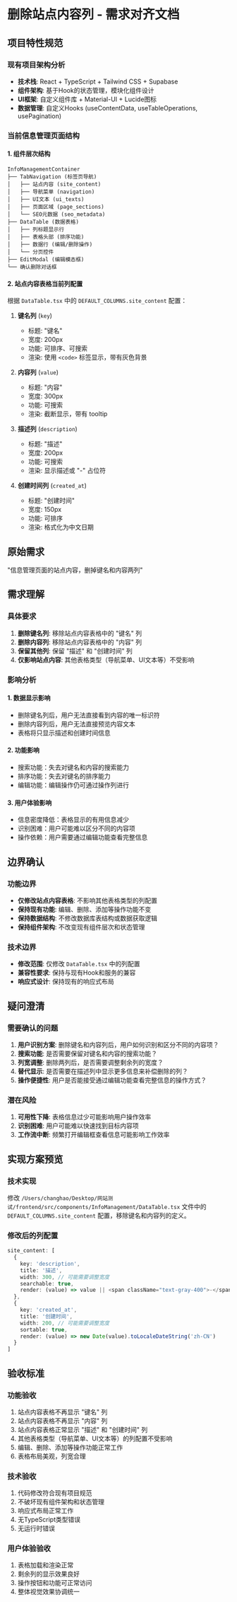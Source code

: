 # 删除站点内容列 - 需求对齐文档

## 项目特性规范

### 现有项目架构分析
- **技术栈**: React + TypeScript + Tailwind CSS + Supabase
- **组件架构**: 基于Hook的状态管理，模块化组件设计
- **UI框架**: 自定义组件库 + Material-UI + Lucide图标
- **数据管理**: 自定义Hooks (useContentData, useTableOperations, usePagination)

### 当前信息管理页面结构

#### 1. 组件层次结构
```
InfoManagementContainer
├── TabNavigation (标签页导航)
│   ├── 站点内容 (site_content)
│   ├── 导航菜单 (navigation)
│   ├── UI文本 (ui_texts)
│   ├── 页面区域 (page_sections)
│   └── SEO元数据 (seo_metadata)
├── DataTable (数据表格)
│   ├── 列标题显示行
│   ├── 表格头部 (排序功能)
│   ├── 数据行 (编辑/删除操作)
│   └── 分页控件
├── EditModal (编辑模态框)
└── 确认删除对话框
```

#### 2. 站点内容表格当前列配置
根据 `DataTable.tsx` 中的 `DEFAULT_COLUMNS.site_content` 配置：

1. **键名列** (`key`)
   - 标题: "键名"
   - 宽度: 200px
   - 功能: 可排序、可搜索
   - 渲染: 使用 `<code>` 标签显示，带有灰色背景

2. **内容列** (`value`)
   - 标题: "内容"
   - 宽度: 300px
   - 功能: 可搜索
   - 渲染: 截断显示，带有 tooltip

3. **描述列** (`description`)
   - 标题: "描述"
   - 宽度: 200px
   - 功能: 可搜索
   - 渲染: 显示描述或 "-" 占位符

4. **创建时间列** (`created_at`)
   - 标题: "创建时间"
   - 宽度: 150px
   - 功能: 可排序
   - 渲染: 格式化为中文日期

## 原始需求
"信息管理页面的站点内容，删掉键名和内容两列"

## 需求理解

### 具体要求
1. **删除键名列**: 移除站点内容表格中的 "键名" 列
2. **删除内容列**: 移除站点内容表格中的 "内容" 列
3. **保留其他列**: 保留 "描述" 和 "创建时间" 列
4. **仅影响站点内容**: 其他表格类型（导航菜单、UI文本等）不受影响

### 影响分析

#### 1. 数据显示影响
- 删除键名列后，用户无法直接看到内容的唯一标识符
- 删除内容列后，用户无法直接预览内容文本
- 表格将只显示描述和创建时间信息

#### 2. 功能影响
- 搜索功能：失去对键名和内容的搜索能力
- 排序功能：失去对键名的排序能力
- 编辑功能：编辑操作仍可通过操作列进行

#### 3. 用户体验影响
- 信息密度降低：表格显示的有用信息减少
- 识别困难：用户可能难以区分不同的内容项
- 操作依赖：用户需要通过编辑功能查看完整信息

## 边界确认

### 功能边界
- **仅修改站点内容表格**: 不影响其他表格类型的列配置
- **保持现有功能**: 编辑、删除、添加等操作功能不变
- **保持数据结构**: 不修改数据库表结构或数据获取逻辑
- **保持组件架构**: 不改变现有组件层次和状态管理

### 技术边界
- **修改范围**: 仅修改 `DataTable.tsx` 中的列配置
- **兼容性要求**: 保持与现有Hook和服务的兼容
- **响应式设计**: 保持现有的响应式布局

## 疑问澄清

### 需要确认的问题
1. **用户识别方案**: 删除键名和内容列后，用户如何识别和区分不同的内容项？
2. **搜索功能**: 是否需要保留对键名和内容的搜索功能？
3. **列宽调整**: 删除两列后，是否需要调整剩余列的宽度？
4. **替代显示**: 是否需要在描述列中显示更多信息来补偿删除的列？
5. **操作便捷性**: 用户是否能接受通过编辑功能查看完整信息的操作方式？

### 潜在风险
1. **可用性下降**: 表格信息过少可能影响用户操作效率
2. **识别困难**: 用户可能难以快速找到目标内容项
3. **工作流中断**: 频繁打开编辑框查看信息可能影响工作效率

## 实现方案预览

### 技术实现
修改 `/Users/changhao/Desktop/网站测试/frontend/src/components/InfoManagement/DataTable.tsx` 文件中的 `DEFAULT_COLUMNS.site_content` 配置，移除键名和内容列的定义。

### 修改后的列配置
```typescript
site_content: [
  {
    key: 'description',
    title: '描述',
    width: 300, // 可能需要调整宽度
    searchable: true,
    render: (value) => value || <span className="text-gray-400">-</span>
  },
  {
    key: 'created_at',
    title: '创建时间',
    width: 200, // 可能需要调整宽度
    sortable: true,
    render: (value) => new Date(value).toLocaleDateString('zh-CN')
  }
]
```

## 验收标准

### 功能验收
1. 站点内容表格不再显示 "键名" 列
2. 站点内容表格不再显示 "内容" 列
3. 站点内容表格正常显示 "描述" 和 "创建时间" 列
4. 其他表格类型（导航菜单、UI文本等）的列配置不受影响
5. 编辑、删除、添加等操作功能正常工作
6. 表格布局美观，列宽合理

### 技术验收
1. 代码修改符合现有项目规范
2. 不破坏现有组件架构和状态管理
3. 响应式布局正常工作
4. 无TypeScript类型错误
5. 无运行时错误

### 用户体验验收
1. 表格加载和渲染正常
2. 剩余列的显示效果良好
3. 操作按钮和功能可正常访问
4. 整体视觉效果协调统一